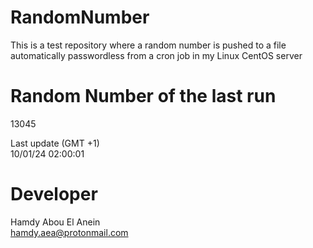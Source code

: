 # RandomNumber    
This is a test repository where a random number is pushed to a file automatically passwordless from a cron job in my Linux CentOS server    
# Random Number of the last run   
13045
      
Last update (GMT +1)    
10/01/24 02:00:01
# Developer    
Hamdy Abou El Anein   
hamdy.aea@protonmail.com
